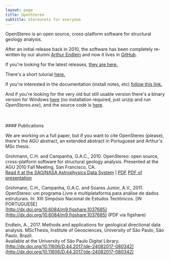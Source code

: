 ```yaml
---
layout: page
title: OpenStereo
subtitle: Stereonets for everyone
---
```


OpenStereo is an open source, cross-platform software for structural geology analysis.

After an initial release back in 2010, the software has been completely re-written by our alumni [Arthur Endlein](https://github.com/endarthur) and now it lives in [GitHub](https://github.com/spamlab-iee/os). 

If you're looking for the latest releases, [they are here.](https://github.com/spamlab-iee/os/releases/latest)

There's a short tutorial [here.](https://openstereo.readthedocs.io/en/latest/tutorial.html)

If you're interested in the documentation (install notes, etc) [follow this link.](https://openstereo.readthedocs.io/en/latest/install.html)

And if you're looking for the very old but still usable version there's a binary version for Windows [here]({{site.baseurl}}/pub/os/openstereo_0.1.2f_win32.zip) (no installation required, just unzip and run *OpenStereo.exe*), and the source code is [here]({{site.baseurl}}/pub/os/openstereo_0.1.2f_src.zip).

<!-- http://sites.igc.usp.br/openstereo/ -->
<br>
<br>
#### Publications

We are working on a full paper, but if you want to cite OpenStereo (please), there's the AGU abstract, an extended abstract in Portuguese and Arthur's MSc thesis.


Grohmann, C.H. and Campanha, G.A.C., 2010. OpenStereo: open source, cross-platform software for structural geology analysis. Presented at the AGU 2010 Fall Meeting, San Francisco, CA.  
[Read it at the SAO/NASA Astrophysics Data System](https://ui.adsabs.harvard.edu/abs/2010AGUFMIN31C..06G/abstract) | [PDF]({{site.baseurl}}/pub/os/Grohmann_Campanha_2010_AGU10_OpenStereo.pdf)
[PDF of presentation]({{site.baseurl}}/pub/os/Grohmann_openstereo_AGU10.pdf)

Grohmann, C.H., Campanha, G.A.C. and Soares Junior, A.V., 2011. OpenStereo: um programa Livre e multiplataforma para análise de dados estruturais. In: XIII Simpósio Nacional de Estudos Tectônicos. [IN PORTUGUESE]  
[http://dx.doi.org/10.6084/m9.figshare.1037685](http://dx.doi.org/10.6084/m9.figshare.1037685) (PDF via figshare)

Endlein, A., 2017. Methods and applications for geological directional data analysis. MScThesis, Institute of Geosciences, University of São Paulo, São Paulo, Brazil.  
Available at the University of São Paulo Digital Library.  
[http://dx.doi.org/10.11606/D.44.2017.tde-24082017-080342](http://dx.doi.org/10.11606/D.44.2017.tde-24082017-080342)





